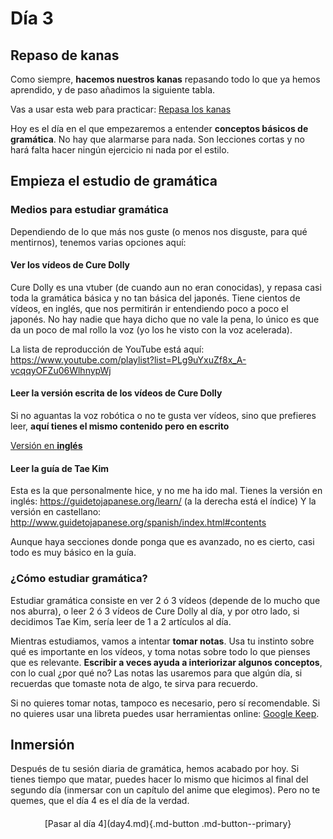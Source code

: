 # Día 3

## Repaso de kanas
Como siempre, **hacemos nuestros kanas** repasando todo lo que ya hemos aprendido, y de paso añadimos la siguiente tabla. 

Vas a usar esta web para practicar: [Repasa los kanas](https://jlpt.manabe.es/kanas)  

Hoy es el día en el que empezaremos a entender **conceptos básicos de gramática**. No hay que alarmarse para nada. Son lecciones cortas y no hará falta hacer ningún ejercicio ni nada por el estilo. 

## Empieza el estudio de gramática
### Medios para estudiar gramática

Dependiendo de lo que más nos guste (o menos nos disguste, para qué mentirnos), tenemos varias opciones aquí:

#### Ver los vídeos de Cure Dolly
Cure Dolly es una vtuber (de cuando aun no eran conocidas), y repasa casi toda la gramática básica y no tan básica del japonés. Tiene cientos de vídeos, en inglés, que nos permitirán ir entendiendo poco a poco el japonés. No hay nadie que haya dicho que no vale la pena, lo único es que da un poco de mal rollo la voz (yo los he visto con la voz acelerada).

La lista de reproducción de YouTube está aquí: https://www.youtube.com/playlist?list=PLg9uYxuZf8x_A-vcqqyOFZu06WlhnypWj 


#### Leer la versión escrita de los vídeos de Cure Dolly
Si no aguantas la voz robótica o no te gusta ver vídeos, sino que prefieres leer, **aquí tienes el mismo contenido pero en escrito**

[Versión en **inglés**](https://docs.google.com/document/d/1OwVPStFrXRjXvzmrFQUfXpEiPNspYq6JYxA4zDTlhPM/edit )


#### Leer la guía de Tae Kim
Esta es la que personalmente hice, y no me ha ido mal.
Tienes la versión en inglés: https://guidetojapanese.org/learn/ (a la derecha está el índice)
Y la versión en castellano: http://www.guidetojapanese.org/spanish/index.html#contents 

Aunque haya secciones donde ponga que es avanzado, no es cierto, casi todo es muy básico en la guía.


### ¿Cómo estudiar gramática?
Estudiar gramática consiste en ver 2 ó 3 vídeos (depende de lo mucho que nos aburra), o leer 2 ó 3 vídeos de Cure Dolly al día, y por otro lado, si decidimos Tae Kim, sería leer de 1 a 2 artículos al día.

Mientras estudiamos, vamos a intentar **tomar notas**. Usa tu instinto sobre qué es importante en los vídeos, y toma notas sobre todo lo que pienses que es relevante.
**Escribir a veces ayuda a interiorizar algunos conceptos**, con lo cual ¿por qué no? Las notas las usaremos para que algún día, si recuerdas que tomaste nota de algo, te sirva para recuerdo.

Si no quieres tomar notas, tampoco es necesario, pero sí recomendable. Si no quieres usar una libreta puedes usar herramientas online: [Google Keep](https://keep.google.com/). 

## Inmersión
Después de tu sesión diaria de gramática, hemos acabado por hoy. Si tienes tiempo que matar, puedes hacer lo mismo que hicimos al final del segundo día (inmersar con un capítulo del anime que elegimos). Pero no te quemes, que el día 4 es el día de la verdad.


<div style="margin-top: 20px;width:full;display:flex;justify-content:center;" markdown="1">
  [Pasar al día 4](day4.md){.md-button .md-button--primary}
</div>
